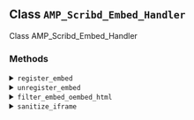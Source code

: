## Class `AMP_Scribd_Embed_Handler`

Class AMP_Scribd_Embed_Handler

### Methods
<details>
<summary><code>register_embed</code></summary>

```php
public register_embed()
```

Registers embed.


</details>
<details>
<summary><code>unregister_embed</code></summary>

```php
public unregister_embed()
```

Unregisters embed.


</details>
<details>
<summary><code>filter_embed_oembed_html</code></summary>

```php
public filter_embed_oembed_html( $cache, $url )
```

Filter oEmbed HTML for Scribd to be AMP compatible.


</details>
<details>
<summary><code>sanitize_iframe</code></summary>

```php
private sanitize_iframe( $html )
```

Retrieves iframe element from HTML string and amends or appends the correct sandbox permissions.


</details>
